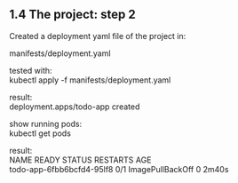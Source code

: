 ## 1.4 The project: step 2  
  
Created a deployment yaml file of the project in:  

manifests/deployment.yaml  

tested with:  
kubectl apply -f manifests/deployment.yaml  
  
result:  
deployment.apps/todo-app created  

show running pods:  
kubectl get pods  
  
result:  
NAME                                 READY   STATUS             RESTARTS   AGE  
todo-app-6fbb6bcfd4-95lf8            0/1     ImagePullBackOff   0          2m40s  
